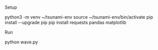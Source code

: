 
Setup

python3 -m venv ~/tsunami-env
source ~/tsunami-env/bin/activate
pip install --upgrade pip
pip install requests pandas matplotlib


Run

python wave.py
